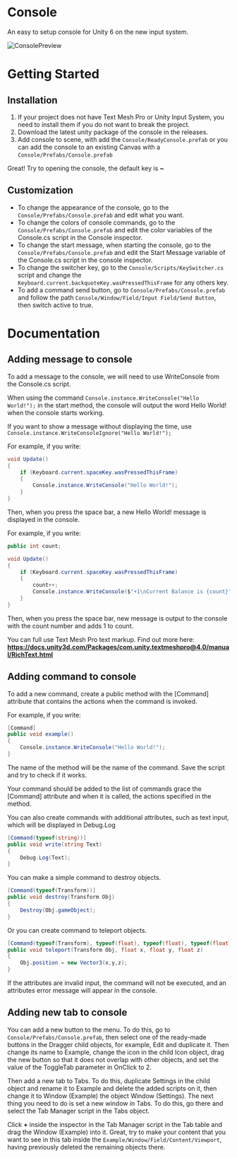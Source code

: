 # Console
An easy to setup console for Unity 6 on the new input system.

![ConsolePreview](https://github.com/user-attachments/assets/811eb0dc-abc5-414a-a9b8-06ccf3c56574)

# Getting Started
## Installation
1. If your project does not have Text Mesh Pro or Unity Input System, you need to install them if you do not want to break the project.
2. Download the latest unity package of the console in the releases.
3. Add console to scene, with add the `Console/ReadyConsole.prefab` or you can add the console to an existing Canvas with a `Console/Prefabs/Console.prefab`

Great! Try to opening the console, the default key is **~**
## Customization
- To change the appearance of the console, go to the `Console/Prefabs/Console.prefab` and edit what you want.
- To change the colors of console commands, go to the `Console/Prefabs/Console.prefab` and edit the color variables of the Console.cs script in the Console inspector.
- To change the start message, when starting the console, go to the `Console/Prefabs/Console.prefab` and edit the Start Message variable of the Console.cs script in the console inspector.
- To change the switcher key, go to the `Console/Scripts/KeySwitcher.cs` script and change the `Keyboard.current.backquoteKey.wasPressedThisFrame` for any others key.
- To add a command send button, go to `Console/Prefabs/Console.prefab` and follow the path `Console/Window/Field/Input Field/Send Button`, then switch active to true.

# Documentation
## Adding message to console
To add a message to the console, we will need to use WriteConsole from the Console.cs script.

When using the command `Console.instance.WriteConsole("Hello World!");` in the start method, the console will output the word Hello World! when the console starts working.

If you want to show a message without displaying the time, use `Console.instance.WriteConsoleIgnore("Hello World!");`

For example, if you write:
```c#
void Update()
{
    if (Keyboard.current.spaceKey.wasPressedThisFrame)
    {
        Console.instance.WriteConsole("Hello World!");
    }
}
```

Then, when you press the space bar, a new Hello World! message is displayed in the console.

For example, if you write:
```c#
public int count;

void Update()
{
    if (Keyboard.current.spaceKey.wasPressedThisFrame)
    {
        count++;
        Console.instance.WriteConsole($"+1\nCurrent Balance is {count}");
    }
}
```
Then, when you press the space bar, new message is output to the console with the count number and adds 1 to count.

You can full use Text Mesh Pro text markup. Find out more here: **https://docs.unity3d.com/Packages/com.unity.textmeshpro@4.0/manual/RichText.html**

## Adding command to console

To add a new command, create a public method with the [Command] attribute that contains the actions when the command is invoked.

For example, if you write:
```c#
[Command]
public void example()
{
    Console.instance.WriteConsole("Hello World!");
}
```
The name of the method will be the name of the command. Save the script and try to check if it works.

Your command should be added to the list of commands grace the [Command] attribute and when it is called, the actions specified in the method.

You can also create commands with additional attributes, such as text input, which will be displayed in Debug.Log
```c#
[Command(typeof(string))]
public void write(string Text)
{
    Debug.Log(Text);
}
```

You can make a simple command to destroy objects.
```c#
[Command(typeof(Transform))]
public void destroy(Transform Obj)
{
    Destroy(Obj.gameObject);
}
```

Or you can create command to teleport objects.
```c#
[Command(typeof(Transform), typeof(float), typeof(float), typeof(float))]
public void teleport(Transform Obj, float x, float y, float z)
{
    Obj.position = new Vector3(x,y,z);
}
```

If the attributes are invalid input, the command will not be executed, and an attributes error message will appear in the console.

## Adding new tab to console

You can add a new button to the menu. To do this, go to `Console/Prefabs/Console.prefab`, then select one of the ready-made buttons in the Dragger child objects, for example, Edit and duplicate it. Then change its name to Example, change the icon in the child Icon object, drag the new button so that it does not overlap with other objects, and set the value of the ToggleTab parameter in OnClick to 2.

Then add a new tab to Tabs. To do this, duplicate Settings in the child object and rename it to Example and delete the added scripts on it, then change it to Window (Example) the object Window (Settings).
The next thing you need to do is set a new window in Tabs. To do this, go there and select the Tab Manager script in the Tabs object.

Click **+** inside the inspector in the Tab Manager script in the Tab table and drag the Window (Example) into it.
Great, try to make your content that you want to see in this tab inside the `Example/Window/Field/Content/Viewport`, having previously deleted the remaining objects there.
